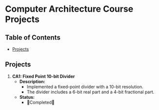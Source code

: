 # Computer Architecture Course Projects 

## Table of Contents

- [Projects](#projects)

## Projects

1. **CA1: Fixed Point 10-bit Divider**
   - **Description:**
     - Implemented a fixed-point divider with a 10-bit resolution.
     - The divider includes a 6-bit real part and a 4-bit fractional part.
   - **Status:**
     - 🎉Completed🎉
    

   
